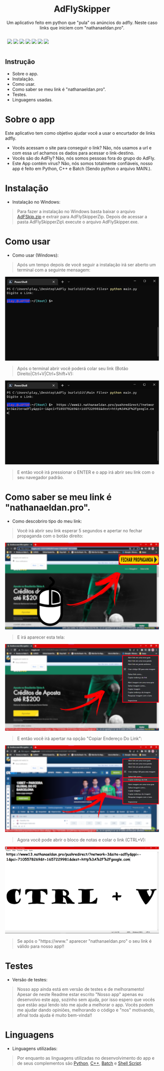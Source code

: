 <h1 align="center">AdFlySkipper</h1>
<p align="center">Um aplicativo feito em python que "pula" os anúncios do adfly. Neste caso links que iniciem com "nathanaeldan.pro".</p>

<div class="box" style="width: 150px;display: inline-block;" align="center">

<a href="https://twitter.com/yzkm_v"><img src="https://img.shields.io/badge/Twitter-%231DA1F2.svg?style=for-the-badge&logo=Twitter&logoColor=white"/></a>
<a href="https://www.twitch.tv/play_mur"><img src="https://img.shields.io/badge/Twitch-%239146FF.svg?style=for-the-badge&logo=Twitch&logoColor=white"/></a>
<a href="https://www.instagram.com/yzkm.v/"><img src="https://img.shields.io/badge/Instagram-%23E4405F.svg?style=for-the-badge&logo=Instagram&logoColor=white"/></a>
<a href="https://www.tiktok.com/@yurizxxz"><img src="https://img.shields.io/badge/TikTok-%23000000.svg?style=for-the-badge&logo=TikTok&logoColor=white"/></a>
<a href="https://open.spotify.com/user/31fazugvhiar2arkymbyqg4lzdze"><img src="https://img.shields.io/badge/Spotify-1ED760?style=for-the-badge&logo=spotify&logoColor=white"/></a>
<a href=""><img src="https://img.shields.io/badge/Windows-0078D6?style=for-the-badge&logo=windows&logoColor=white"/></a>
<a href=""><img src="https://img.shields.io/badge/python-3670A0?style=for-the-badge&logo=python&logoColor=ffdd54" style=""/></a>
</div>

## Instrução
- Sobre o app.
- Instalação.
- Como usar.
- Como saber se meu link é "nathanaeldan.pro".
- Testes.
- Linguagens usadas.


Sobre o app
============

Este aplicativo tem como objetivo ajudar você a usar o encurtador de links adfly.
- Vocês acessam o site para conseguir o link? Não, nós usamos a url e com essa url achamos os dados para acessar o link-destino.
- Vocês são do AdFly? Não, nós somos pessoas fora do grupo do AdFly.
- Este App contém vírus? Não, nós somos totalmente confiáveis, nosso app é feito em Python, C++ e Batch (Sendo python o arquivo MAIN.).

Instalação
============
- Instalação no Windows:
> Para fazer a instalação no Windows basta baixar o arquivo <a href="https://github.com/yobrisado/AdFlySkipper/raw/main/AdFlySkipperZip.zip">AdFSkip.zip</a> e extrair para AdFlySkipperZip\. Depois de acessar a pasta AdFlySkipperZip\ execute o arquivo AdFlySkipper.exe.

Como usar
============
- Como usar (Windows):
> Após um tempo depois de você seguir a instalação irá ser aberto um terminal com a seguinte mensagem:
<img src="https://raw.githubusercontent.com/yobrisado/AdFlySkipper/main/Images/term2.png"/>

> Após o terminal abrir você poderá colar seu link (Botão Direito|Ctrl+V|Ctrl+Shift+V):
<img src="https://raw.githubusercontent.com/yobrisado/AdFlySkipper/main/Images/term1.png"/>

> E então você irá pressionar o ENTER e o app irá abrir seu link com o seu navegador padrão.

Como saber se meu link é "nathanaeldan.pro".
============================================
- Como descobriro tipo do meu link:
> Você irá abrir seu link esperar 5 segundos e apertar no fechar propaganda com o botão direito:
<img src="https://github.com/yobrisado/AdFlySkipper/blob/main/Images/antepen.png"/>

> E irá aparecer esta tela:
<img src="https://github.com/yobrisado/AdFlySkipper/blob/main/Images/pen.png"/>

> E então você irá apertar na opção "Copiar Endereço Do Link":
<img src="https://github.com/yobrisado/AdFlySkipper/blob/main/Images/ultima.png"/>

> Agora você pode abrir o bloco de notas e colar o link (CTRL+V):

<img src="https://raw.githubusercontent.com/yobrisado/AdFlySkipper/main/Images/bloco.png"/>

> Se após o "https://www." aparecer "nathanaeldan.pro" o seu link é válido para nosso app!!

Testes
=======

- Versão de testes:

> Nosso app ainda está em versão de testes e de melhoramento!
> Apesar de neste Readme estar escrito "Nosso app" apenas eu desenvolvo este app, sozinho sem ajuda, por isso espero que vocês que estão aqui lendo isto me ajude a melhorar o app. Vocês podem me ajudar dando opiniões, melhorando o código e "nos" motivando, afinal toda ajuda é muito bem-vinda!!   

Linguagens
==========

- Linguagens utilizadas:

> Por enquanto as linguagens utilizadas no desenvolvimento do app e de seus complementos são <a href="https://python.org/">Python</a>, <a href="https://cplusplus.com/">C++</a>, <a href="https://docs.microsoft.com/pt-br/windows-server/administration/windows-commands/windows-commands">Batch</a> e <a href="https://www.shellscript.sh/">Shell Script</a>.
